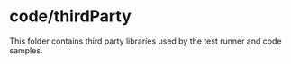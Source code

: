 code/thirdParty
===============

This folder contains third party libraries used by the test runner and code samples.